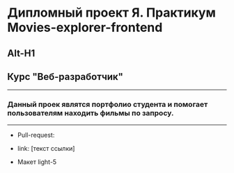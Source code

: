 # Дипломный проект Я. Практикум __Movies-explorer-frontend__
Alt-H1
------
## Курс "Веб-разработчик"
---------------------
### Данный проек являтся портфолио студента и помогает пользователям находить фильмы по запросу.
---------------------
* Pull-request: 

* link: [текст ссылки]

* Макет light-5
